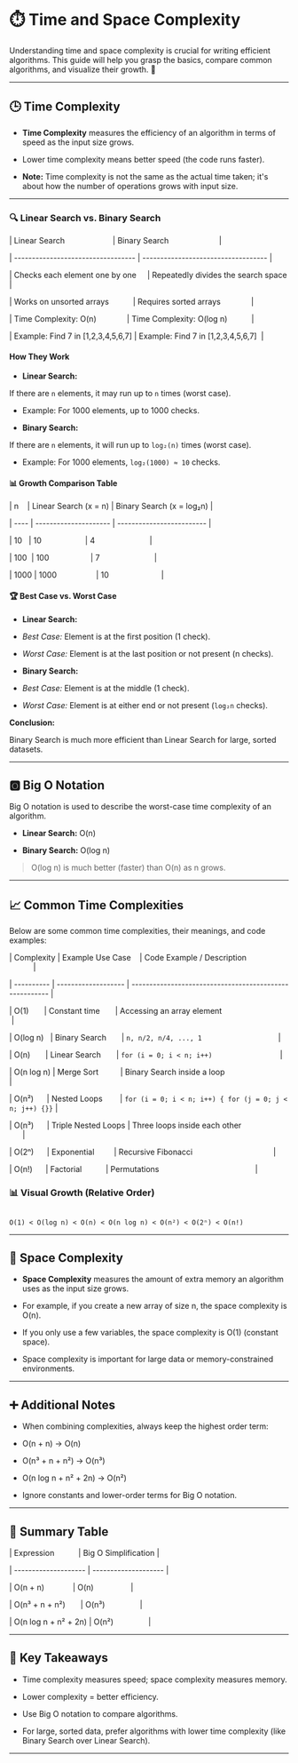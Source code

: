 # ⏱️ Time and Space Complexity

Understanding time and space complexity is crucial for writing efficient algorithms. This guide will help you grasp the basics, compare common algorithms, and visualize their growth. 🚀

---

## 🕒 Time Complexity

- **Time Complexity** measures the efficiency of an algorithm in terms of speed as the input size grows.

- Lower time complexity means better speed (the code runs faster).

- **Note:** Time complexity is not the same as the actual time taken; it's about how the number of operations grows with input size.

---

### 🔍 Linear Search vs. Binary Search

| Linear Search                      | Binary Search                       |

| ---------------------------------- | ----------------------------------- |

| Checks each element one by one     | Repeatedly divides the search space |

| Works on unsorted arrays           | Requires sorted arrays              |

| Time Complexity: O(n)              | Time Complexity: O(log n)           |

| Example: Find 7 in [1,2,3,4,5,6,7] | Example: Find 7 in [1,2,3,4,5,6,7]  |

#### How They Work

- **Linear Search:**

If there are `n` elements, it may run up to `n` times (worst case).

- Example: For 1000 elements, up to 1000 checks.

- **Binary Search:**

If there are `n` elements, it will run up to `log₂(n)` times (worst case).

- Example: For 1000 elements, `log₂(1000) ≈ 10` checks.

#### 📊 Growth Comparison Table

| n    | Linear Search (x = n) | Binary Search (x = log₂n) |

| ---- | --------------------- | ------------------------- |

| 10   | 10                    | 4                         |

| 100  | 100                   | 7                         |

| 1000 | 1000                  | 10                        |

#### 🏆 Best Case vs. Worst Case

- **Linear Search:**

- _Best Case:_ Element is at the first position (1 check).

- _Worst Case:_ Element is at the last position or not present (n checks).

- **Binary Search:**

- _Best Case:_ Element is at the middle (1 check).

- _Worst Case:_ Element is at either end or not present (`log₂n` checks).

**Conclusion:**

Binary Search is much more efficient than Linear Search for large, sorted datasets.

---

## 🅾️ Big O Notation

Big O notation is used to describe the worst-case time complexity of an algorithm.

- **Linear Search:** O(n)

- **Binary Search:** O(log n)

> O(log n) is much better (faster) than O(n) as n grows.

---

## 📈 Common Time Complexities

Below are some common time complexities, their meanings, and code examples:

| Complexity | Example Use Case    | Code Example / Description                              |

| ---------- | ------------------- | ------------------------------------------------------- |

| O(1)       | Constant time       | Accessing an array element                              |

| O(log n)   | Binary Search       | `n, n/2, n/4, ..., 1`                                   |

| O(n)       | Linear Search       | `for (i = 0; i < n; i++)`                               |

| O(n log n) | Merge Sort          | Binary Search inside a loop                             |

| O(n²)      | Nested Loops        | `for (i = 0; i < n; i++) { for (j = 0; j < n; j++) {}}` |

| O(n³)      | Triple Nested Loops | Three loops inside each other                           |

| O(2ⁿ)      | Exponential         | Recursive Fibonacci                                     |

| O(n!)      | Factorial           | Permutations                                            |

### 📊 Visual Growth (Relative Order)

```

O(1) < O(log n) < O(n) < O(n log n) < O(n²) < O(2ⁿ) < O(n!)

```

---

## 🧮 Space Complexity

- **Space Complexity** measures the amount of extra memory an algorithm uses as the input size grows.

- For example, if you create a new array of size n, the space complexity is O(n).

- If you only use a few variables, the space complexity is O(1) (constant space).

- Space complexity is important for large data or memory-constrained environments.

---

## ➕ Additional Notes

- When combining complexities, always keep the highest order term:

- O(n + n) → O(n)

- O(n³ + n + n²) → O(n³)

- O(n log n + n² + 2n) → O(n²)

- Ignore constants and lower-order terms for Big O notation.

---

## 📝 Summary Table

| Expression           | Big O Simplification |

| -------------------- | -------------------- |

| O(n + n)             | O(n)                 |

| O(n³ + n + n²)       | O(n³)                |

| O(n log n + n² + 2n) | O(n²)                |

---

## 🎯 Key Takeaways

- Time complexity measures speed; space complexity measures memory.

- Lower complexity = better efficiency.

- Use Big O notation to compare algorithms.

- For large, sorted data, prefer algorithms with lower time complexity (like Binary Search over Linear Search).

---